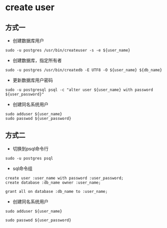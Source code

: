 # create user

## 方式一

* 创建数据库用户

```
sudo -u postgres /usr/bin/createuser -s -e ${user_name}
```

* 创建数据库，指定所有者

```
sudo -u postgres /usr/bin/createdb -E UTF8 -O ${user_name} ${db_name}
```

* 更新数据库用户密码

```
sudo -u postgresql psql -c "alter user ${user_name} with password ${user_password}"
```

* 创建同名系统用户

```
sudo adduser ${user_name}
sudo passwod ${user_password}
```

## 方式二

* 切换到psql命令行

```
sudo -u postgres psql
```

* sql命令组

```
create user :user_name with password :user_password;
create database :db_name owner :user_name;

grant all on database :db_name to :user_name;
```

* 创建同名系统用户

```
sudo adduser ${user_name}

sudo passwod ${user_password}
```



